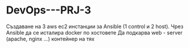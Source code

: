 # DevOps---PRJ-3

 Създаване на 3 aws ec2 инстанции за Ansible (1 control и 2 host). 
 Чрез Ansible да се исталира docker по хостовете 
 Да подкарва web - server (apache, nginx ...) контейнер на тях
